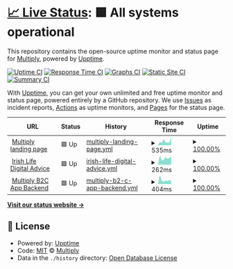# [📈 Live Status](https://status.multiply.ai): <!--live status--> **🟩 All systems operational**

This repository contains the open-source uptime monitor and status page for [Multiply](https://status.multiply.ai), powered by [Upptime](https://github.com/upptime/upptime).

[![Uptime CI](https://github.com/multiply-ai/multiply-status-page/workflows/Uptime%20CI/badge.svg)](https://github.com/multiply-ai/multiply-status-page/actions?query=workflow%3A%22Uptime+CI%22)
[![Response Time CI](https://github.com/multiply-ai/multiply-status-page/workflows/Response%20Time%20CI/badge.svg)](https://github.com/multiply-ai/multiply-status-page/actions?query=workflow%3A%22Response+Time+CI%22)
[![Graphs CI](https://github.com/multiply-ai/multiply-status-page/workflows/Graphs%20CI/badge.svg)](https://github.com/multiply-ai/multiply-status-page/actions?query=workflow%3A%22Graphs+CI%22)
[![Static Site CI](https://github.com/multiply-ai/multiply-status-page/workflows/Static%20Site%20CI/badge.svg)](https://github.com/multiply-ai/multiply-status-page/actions?query=workflow%3A%22Static+Site+CI%22)
[![Summary CI](https://github.com/multiply-ai/multiply-status-page/workflows/Summary%20CI/badge.svg)](https://github.com/multiply-ai/multiply-status-page/actions?query=workflow%3A%22Summary+CI%22)

With [Upptime](https://upptime.js.org), you can get your own unlimited and free uptime monitor and status page, powered entirely by a GitHub repository. We use [Issues](https://github.com/multiply-ai/multiply-status-page/issues) as incident reports, [Actions](https://github.com/multiply-ai/multiply-status-page/actions) as uptime monitors, and [Pages](https://status.multiply.ai) for the status page.

<!--start: status pages-->
<!-- This summary is generated by Upptime (https://github.com/upptime/upptime) -->
<!-- Do not edit this manually, your changes will be overwritten -->
<!-- prettier-ignore -->
| URL | Status | History | Response Time | Uptime |
| --- | ------ | ------- | ------------- | ------ |
| <img alt="" src="https://icons.duckduckgo.com/ip3/multiply.ai.ico" height="13"> [Multiply landing page](https://multiply.ai) | 🟩 Up | [multiply-landing-page.yml](https://github.com/multiply-ai/multiply-status-page/commits/HEAD/history/multiply-landing-page.yml) | <details><summary><img alt="Response time graph" src="./graphs/multiply-landing-page/response-time-week.png" height="20"> 535ms</summary><br><a href="https://status.multiply.ai/history/multiply-landing-page"><img alt="Response time 708" src="https://img.shields.io/endpoint?url=https%3A%2F%2Fraw.githubusercontent.com%2Fmultiply-ai%2Fmultiply-status-page%2FHEAD%2Fapi%2Fmultiply-landing-page%2Fresponse-time.json"></a><br><a href="https://status.multiply.ai/history/multiply-landing-page"><img alt="24-hour response time 1018" src="https://img.shields.io/endpoint?url=https%3A%2F%2Fraw.githubusercontent.com%2Fmultiply-ai%2Fmultiply-status-page%2FHEAD%2Fapi%2Fmultiply-landing-page%2Fresponse-time-day.json"></a><br><a href="https://status.multiply.ai/history/multiply-landing-page"><img alt="7-day response time 535" src="https://img.shields.io/endpoint?url=https%3A%2F%2Fraw.githubusercontent.com%2Fmultiply-ai%2Fmultiply-status-page%2FHEAD%2Fapi%2Fmultiply-landing-page%2Fresponse-time-week.json"></a><br><a href="https://status.multiply.ai/history/multiply-landing-page"><img alt="30-day response time 720" src="https://img.shields.io/endpoint?url=https%3A%2F%2Fraw.githubusercontent.com%2Fmultiply-ai%2Fmultiply-status-page%2FHEAD%2Fapi%2Fmultiply-landing-page%2Fresponse-time-month.json"></a><br><a href="https://status.multiply.ai/history/multiply-landing-page"><img alt="1-year response time 708" src="https://img.shields.io/endpoint?url=https%3A%2F%2Fraw.githubusercontent.com%2Fmultiply-ai%2Fmultiply-status-page%2FHEAD%2Fapi%2Fmultiply-landing-page%2Fresponse-time-year.json"></a></details> | <details><summary><a href="https://status.multiply.ai/history/multiply-landing-page">100.00%</a></summary><a href="https://status.multiply.ai/history/multiply-landing-page"><img alt="All-time uptime 100.00%" src="https://img.shields.io/endpoint?url=https%3A%2F%2Fraw.githubusercontent.com%2Fmultiply-ai%2Fmultiply-status-page%2FHEAD%2Fapi%2Fmultiply-landing-page%2Fuptime.json"></a><br><a href="https://status.multiply.ai/history/multiply-landing-page"><img alt="24-hour uptime 100.00%" src="https://img.shields.io/endpoint?url=https%3A%2F%2Fraw.githubusercontent.com%2Fmultiply-ai%2Fmultiply-status-page%2FHEAD%2Fapi%2Fmultiply-landing-page%2Fuptime-day.json"></a><br><a href="https://status.multiply.ai/history/multiply-landing-page"><img alt="7-day uptime 100.00%" src="https://img.shields.io/endpoint?url=https%3A%2F%2Fraw.githubusercontent.com%2Fmultiply-ai%2Fmultiply-status-page%2FHEAD%2Fapi%2Fmultiply-landing-page%2Fuptime-week.json"></a><br><a href="https://status.multiply.ai/history/multiply-landing-page"><img alt="30-day uptime 100.00%" src="https://img.shields.io/endpoint?url=https%3A%2F%2Fraw.githubusercontent.com%2Fmultiply-ai%2Fmultiply-status-page%2FHEAD%2Fapi%2Fmultiply-landing-page%2Fuptime-month.json"></a><br><a href="https://status.multiply.ai/history/multiply-landing-page"><img alt="1-year uptime 100.00%" src="https://img.shields.io/endpoint?url=https%3A%2F%2Fraw.githubusercontent.com%2Fmultiply-ai%2Fmultiply-status-page%2FHEAD%2Fapi%2Fmultiply-landing-page%2Fuptime-year.json"></a></details>
| <img alt="" src="https://icons.duckduckgo.com/ip3/digital-financial-advice.irishlife.ie.ico" height="13"> [Irish Life Digital Advice](https://digital-financial-advice.irishlife.ie) | 🟩 Up | [irish-life-digital-advice.yml](https://github.com/multiply-ai/multiply-status-page/commits/HEAD/history/irish-life-digital-advice.yml) | <details><summary><img alt="Response time graph" src="./graphs/irish-life-digital-advice/response-time-week.png" height="20"> 262ms</summary><br><a href="https://status.multiply.ai/history/irish-life-digital-advice"><img alt="Response time 278" src="https://img.shields.io/endpoint?url=https%3A%2F%2Fraw.githubusercontent.com%2Fmultiply-ai%2Fmultiply-status-page%2FHEAD%2Fapi%2Firish-life-digital-advice%2Fresponse-time.json"></a><br><a href="https://status.multiply.ai/history/irish-life-digital-advice"><img alt="24-hour response time 332" src="https://img.shields.io/endpoint?url=https%3A%2F%2Fraw.githubusercontent.com%2Fmultiply-ai%2Fmultiply-status-page%2FHEAD%2Fapi%2Firish-life-digital-advice%2Fresponse-time-day.json"></a><br><a href="https://status.multiply.ai/history/irish-life-digital-advice"><img alt="7-day response time 262" src="https://img.shields.io/endpoint?url=https%3A%2F%2Fraw.githubusercontent.com%2Fmultiply-ai%2Fmultiply-status-page%2FHEAD%2Fapi%2Firish-life-digital-advice%2Fresponse-time-week.json"></a><br><a href="https://status.multiply.ai/history/irish-life-digital-advice"><img alt="30-day response time 272" src="https://img.shields.io/endpoint?url=https%3A%2F%2Fraw.githubusercontent.com%2Fmultiply-ai%2Fmultiply-status-page%2FHEAD%2Fapi%2Firish-life-digital-advice%2Fresponse-time-month.json"></a><br><a href="https://status.multiply.ai/history/irish-life-digital-advice"><img alt="1-year response time 278" src="https://img.shields.io/endpoint?url=https%3A%2F%2Fraw.githubusercontent.com%2Fmultiply-ai%2Fmultiply-status-page%2FHEAD%2Fapi%2Firish-life-digital-advice%2Fresponse-time-year.json"></a></details> | <details><summary><a href="https://status.multiply.ai/history/irish-life-digital-advice">100.00%</a></summary><a href="https://status.multiply.ai/history/irish-life-digital-advice"><img alt="All-time uptime 100.00%" src="https://img.shields.io/endpoint?url=https%3A%2F%2Fraw.githubusercontent.com%2Fmultiply-ai%2Fmultiply-status-page%2FHEAD%2Fapi%2Firish-life-digital-advice%2Fuptime.json"></a><br><a href="https://status.multiply.ai/history/irish-life-digital-advice"><img alt="24-hour uptime 100.00%" src="https://img.shields.io/endpoint?url=https%3A%2F%2Fraw.githubusercontent.com%2Fmultiply-ai%2Fmultiply-status-page%2FHEAD%2Fapi%2Firish-life-digital-advice%2Fuptime-day.json"></a><br><a href="https://status.multiply.ai/history/irish-life-digital-advice"><img alt="7-day uptime 100.00%" src="https://img.shields.io/endpoint?url=https%3A%2F%2Fraw.githubusercontent.com%2Fmultiply-ai%2Fmultiply-status-page%2FHEAD%2Fapi%2Firish-life-digital-advice%2Fuptime-week.json"></a><br><a href="https://status.multiply.ai/history/irish-life-digital-advice"><img alt="30-day uptime 100.00%" src="https://img.shields.io/endpoint?url=https%3A%2F%2Fraw.githubusercontent.com%2Fmultiply-ai%2Fmultiply-status-page%2FHEAD%2Fapi%2Firish-life-digital-advice%2Fuptime-month.json"></a><br><a href="https://status.multiply.ai/history/irish-life-digital-advice"><img alt="1-year uptime 100.00%" src="https://img.shields.io/endpoint?url=https%3A%2F%2Fraw.githubusercontent.com%2Fmultiply-ai%2Fmultiply-status-page%2FHEAD%2Fapi%2Firish-life-digital-advice%2Fuptime-year.json"></a></details>
| <img alt="" src="https://icons.duckduckgo.com/ip3/user.multiply.ai.ico" height="13"> [Multiply B2C App Backend](https://user.multiply.ai/api/health/) | 🟩 Up | [multiply-b2-c-app-backend.yml](https://github.com/multiply-ai/multiply-status-page/commits/HEAD/history/multiply-b2-c-app-backend.yml) | <details><summary><img alt="Response time graph" src="./graphs/multiply-b2-c-app-backend/response-time-week.png" height="20"> 404ms</summary><br><a href="https://status.multiply.ai/history/multiply-b2-c-app-backend"><img alt="Response time 406" src="https://img.shields.io/endpoint?url=https%3A%2F%2Fraw.githubusercontent.com%2Fmultiply-ai%2Fmultiply-status-page%2FHEAD%2Fapi%2Fmultiply-b2-c-app-backend%2Fresponse-time.json"></a><br><a href="https://status.multiply.ai/history/multiply-b2-c-app-backend"><img alt="24-hour response time 320" src="https://img.shields.io/endpoint?url=https%3A%2F%2Fraw.githubusercontent.com%2Fmultiply-ai%2Fmultiply-status-page%2FHEAD%2Fapi%2Fmultiply-b2-c-app-backend%2Fresponse-time-day.json"></a><br><a href="https://status.multiply.ai/history/multiply-b2-c-app-backend"><img alt="7-day response time 404" src="https://img.shields.io/endpoint?url=https%3A%2F%2Fraw.githubusercontent.com%2Fmultiply-ai%2Fmultiply-status-page%2FHEAD%2Fapi%2Fmultiply-b2-c-app-backend%2Fresponse-time-week.json"></a><br><a href="https://status.multiply.ai/history/multiply-b2-c-app-backend"><img alt="30-day response time 372" src="https://img.shields.io/endpoint?url=https%3A%2F%2Fraw.githubusercontent.com%2Fmultiply-ai%2Fmultiply-status-page%2FHEAD%2Fapi%2Fmultiply-b2-c-app-backend%2Fresponse-time-month.json"></a><br><a href="https://status.multiply.ai/history/multiply-b2-c-app-backend"><img alt="1-year response time 406" src="https://img.shields.io/endpoint?url=https%3A%2F%2Fraw.githubusercontent.com%2Fmultiply-ai%2Fmultiply-status-page%2FHEAD%2Fapi%2Fmultiply-b2-c-app-backend%2Fresponse-time-year.json"></a></details> | <details><summary><a href="https://status.multiply.ai/history/multiply-b2-c-app-backend">100.00%</a></summary><a href="https://status.multiply.ai/history/multiply-b2-c-app-backend"><img alt="All-time uptime 100.00%" src="https://img.shields.io/endpoint?url=https%3A%2F%2Fraw.githubusercontent.com%2Fmultiply-ai%2Fmultiply-status-page%2FHEAD%2Fapi%2Fmultiply-b2-c-app-backend%2Fuptime.json"></a><br><a href="https://status.multiply.ai/history/multiply-b2-c-app-backend"><img alt="24-hour uptime 100.00%" src="https://img.shields.io/endpoint?url=https%3A%2F%2Fraw.githubusercontent.com%2Fmultiply-ai%2Fmultiply-status-page%2FHEAD%2Fapi%2Fmultiply-b2-c-app-backend%2Fuptime-day.json"></a><br><a href="https://status.multiply.ai/history/multiply-b2-c-app-backend"><img alt="7-day uptime 100.00%" src="https://img.shields.io/endpoint?url=https%3A%2F%2Fraw.githubusercontent.com%2Fmultiply-ai%2Fmultiply-status-page%2FHEAD%2Fapi%2Fmultiply-b2-c-app-backend%2Fuptime-week.json"></a><br><a href="https://status.multiply.ai/history/multiply-b2-c-app-backend"><img alt="30-day uptime 100.00%" src="https://img.shields.io/endpoint?url=https%3A%2F%2Fraw.githubusercontent.com%2Fmultiply-ai%2Fmultiply-status-page%2FHEAD%2Fapi%2Fmultiply-b2-c-app-backend%2Fuptime-month.json"></a><br><a href="https://status.multiply.ai/history/multiply-b2-c-app-backend"><img alt="1-year uptime 100.00%" src="https://img.shields.io/endpoint?url=https%3A%2F%2Fraw.githubusercontent.com%2Fmultiply-ai%2Fmultiply-status-page%2FHEAD%2Fapi%2Fmultiply-b2-c-app-backend%2Fuptime-year.json"></a></details>

<!--end: status pages-->

[**Visit our status website →**](https://status.multiply.ai)

## 📄 License

- Powered by: [Upptime](https://github.com/upptime/upptime)
- Code: [MIT](./LICENSE) © [Multiply](https://status.multiply.ai)
- Data in the `./history` directory: [Open Database License](https://opendatacommons.org/licenses/odbl/1-0/)
